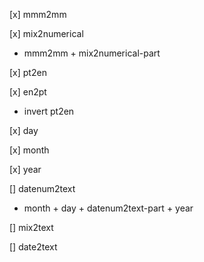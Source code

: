 [x] mmm2mm

[x] mix2numerical

* mmm2mm + mix2numerical-part

[x] pt2en

[x] en2pt

* invert pt2en

[x] day

[x] month

[x] year

[] datenum2text

* month + day + datenum2text-part + year

[] mix2text

[] date2text

